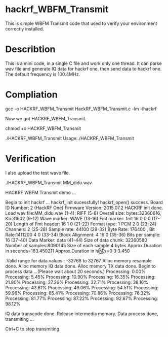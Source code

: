 # hackrf_WBFM_Transmit
This is simple WBFM Transmit code that used to verify your environment correctly installed.

# Describtion
This is a mini code, in a single C file and work only one thread. It can parse wav file and generate IQ data for hackrf one, then send data to hackrf one.
The default frequency is 100.4MHz.

# Compliation
gcc -o HACKRF_WBFM_Transmit HackRF_WBFM_Transmit.c -lm -lhackrf

Now we got HACKRF_WBFM_Transmit.

chmod +x HACKRF_WBFM_Transmit

./HACKRF_WBFM_Transmit
Usage:./HACKRF_WBFM_Transmit <WAV File Abs Path>

# Verification
I also upload the test wave file.

./HACKRF_WBFM_Transmit MM_didu.wav

HACKRF WBFM Transmit demo ...

Begin to init hackrf ...
hackrf_init sucessfully!
hackrf_open() success.
Board ID Number: 2 (HackRF One)
Firmware Version: 2015.07.2
HACKRF init done.
Load wav file:MM_didu.wav
(1-4): RIFF 
(5-8) Overall size: bytes:32360616, Kb:31602 
(9-12) Wave marker: WAVE
(13-16) Fmt marker: fmt 
16 0 0 0
(17-20) Length of Fmt header: 16 
1 0 
(21-22) Format type: 1 PCM 
2 0 
(23-24) Channels: 2 
(25-28) Sample rate: 44100
(29-32) Byte Rate: 176400 , Bit Rate:1411200
4 0 
(33-34) Block Alignment: 4 
16 0 
(35-36) Bits per sample: 16 
(37-40) Data Marker: data 
(41-44) Size of data chunk: 32360580 
Number of samples:8090145 
Size of each sample:4 bytes
Approx.Duration in seconds=183.450211
Approx.Duration in h:m:s=0:3:3.450

.Valid range for data values : -32768 to 32767 
Alloc memory resample done.
Alloc memory IQ data done.
Alloc memory TX data done.
Begin to process data ...(Please wait about 20 seconds.)
Processing: 0.00%
Processing: 5.45%
Processing: 10.90%
Processing: 16.35%
Processing: 21.80%
Processing: 27.26%
Processing: 32.71%
Processing: 38.16%
Processing: 43.61%
Processing: 49.06%
Processing: 54.51%
Processing: 59.96%
Processing: 65.41%
Processing: 70.86%
Processing: 76.32%
Processing: 81.77%
Processing: 87.22%
Processing: 92.67%
Processing: 98.12%

IQ data transcode done.
Release intermedia memory.
Data process done, transmiting ...

Ctrl+C to stop transmiting.

